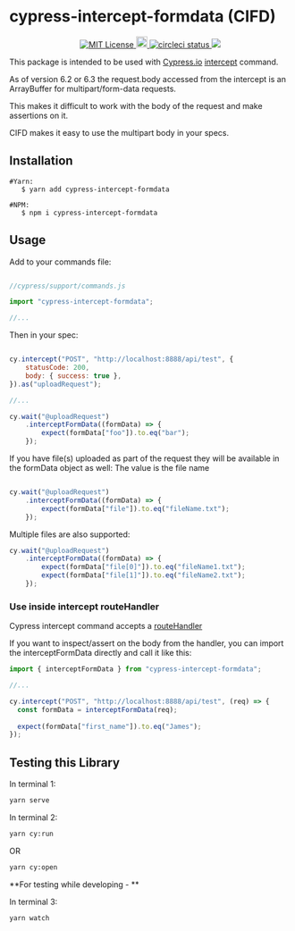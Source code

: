 # cypress-intercept-formdata (CIFD)

<p align="center">
    <a href="LICENSE.md">
       <img src="https://img.shields.io/github/license/yoavniran/cypress-intercept-formdata?color=blue&style=plastic" alt="MIT License"/>
    </a>
    <a href="https://badge.fury.io/js/cypress-intercept-formdata">
        <img src="https://badge.fury.io/js/cypress-intercept-formdata.svg" alt="npm version" height="20">
    </a>
    <a href="https://circleci.com/gh/yoavniran/cypress-intercept-formdata">
        <img src="https://circleci.com/gh/yoavniran/cypress-intercept-formdata.svg?style=svg" alt="circleci status"/>
    </a>  
    <a href="https://www.npmjs.com/package/cypress-intercept-formdata">
        <img src="https://img.shields.io/npm/dm/cypress-intercept-formdata.svg?style=plastic&color=blue&label=monthly%20downloads"/> 
    </a>
</p>

This package is intended to be used with [Cypress.io](https://www.cypress.io/) [intercept](https://docs.cypress.io/api/commands/intercept.html) command.

As of version 6.2 or 6.3 the request.body accessed from the intercept is an ArrayBuffer for multipart/form-data requests.

This makes it difficult to work with the body of the request and make assertions on it.

CIFD makes it easy to use the multipart body in your specs.

## Installation

```shell
#Yarn: 
   $ yarn add cypress-intercept-formdata

#NPM:
   $ npm i cypress-intercept-formdata
``` 

## Usage

Add to your commands file:

```javascript

//cypress/support/commands.js

import "cypress-intercept-formdata";

//...
```

Then in your spec:

```javascript

cy.intercept("POST", "http://localhost:8888/api/test", {
	statusCode: 200,
	body: { success: true },
}).as("uploadRequest");

//...

cy.wait("@uploadRequest")
	.interceptFormData((formData) => {
		expect(formData["foo"]).to.eq("bar");
	});

```

If you have file(s) uploaded as part of the request they will be available in the formData object as well:
The value is the file name

```javascript

cy.wait("@uploadRequest")
	.interceptFormData((formData) => {
		expect(formData["file"]).to.eq("fileName.txt");
	});
```

Multiple files are also supported:

```javascript
cy.wait("@uploadRequest")
	.interceptFormData((formData) => {
		expect(formData["file[0]"]).to.eq("fileName1.txt");
		expect(formData["file[1]"]).to.eq("fileName2.txt");
	});
```

### Use inside intercept routeHandler

Cypress intercept command accepts a [routeHandler](https://docs.cypress.io/api/commands/intercept.html#Intercepting-a-request)

If you want to inspect/assert on the body from the handler, you can import the interceptFormData directly and call it like this:

```javascript
import { interceptFormData } from "cypress-intercept-formdata";

//...

cy.intercept("POST", "http://localhost:8888/api/test", (req) => {
  const formData = interceptFormData(req);
  
  expect(formData["first_name"]).to.eq("James");
});

```

## Testing this Library

In terminal 1:

```bash
yarn serve
```

In terminal 2:

```bash
yarn cy:run
```

OR

```bash
yarn cy:open
```

**For testing while developing - **

In terminal 3:

```bash
yarn watch
```

